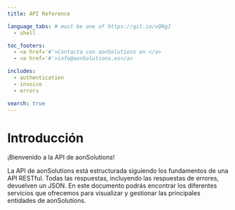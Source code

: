 ```yaml
---
title: API Reference

language_tabs: # must be one of https://git.io/vQNgJ
  - shell

toc_footers:
  - <a href='#'>Contacta con aonSolutions en </a>
  - <a href='#'>info@aonSolutions.es</a>

includes:
  - authentication
  - invoice
  - errors

search: true
---
```


# Introducción

¡Bienvenido a la API de aonSolutions!

La API de aonSolutions está estructurada siguiendo los fundamentos de una API RESTful. Todas las respuestas, incluyendo las respuestas de errores, devuelven un JSON. En este documento podrás encontrar los diferentes servicios que ofrecemos para visualizar y gestionar las principales entidades de aonSolutions.
